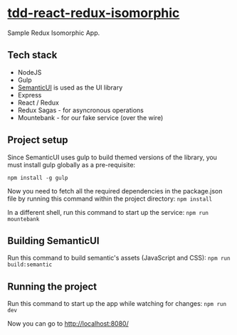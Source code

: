 # [tdd-react-redux-isomorphic](http://www.informit.com/store/test-driven-development-for-react-redux-in-an-isomorphic-9780134698403?platform=hootsuite)
Sample Redux Isomorphic App.



## Tech stack
* NodeJS
* Gulp
* [SemanticUI](https://semantic-ui.com/introduction/getting-started.html) is used as the UI library
* Express
* React / Redux
* Redux Sagas - for asyncronous operations
* Mountebank - for our fake service (over the wire)

## Project setup
Since SemanticUI uses gulp to build themed versions of the library, you must install gulp globally as a pre-requisite:
```
npm install -g gulp
```

Now you need to fetch all the required dependencies in the package.json file by running this command within the project directory:
```npm install```

In a different shell, run this command to start up the service: ```npm run mountebank```

## Building SemanticUI
Run this command to build semantic's assets (JavaScript and CSS):
```npm run build:semantic```

## Running the project
Run this command to start up the app while watching for changes:
```npm run dev```

Now you can go to [http://localhost:8080/](http://localhost:8080/)
